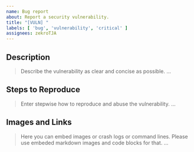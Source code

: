 ```yaml
---
name: Bug report
about: Report a security vulnerability.
title: "[VULN] "
labels: [ 'bug', 'vulnerability', 'critical' ]
assignees: zekroTJA
---
```


## Description
> Describe the vulnerability as clear and concise as possible.
...

## Steps to Reproduce
> Enter stepwise how to reproduce and abuse the vulnerability.
...

## Images and Links
> Here you can embed images or crash logs or command lines.
> Please use embeded markdown images and code blocks for that.
...
